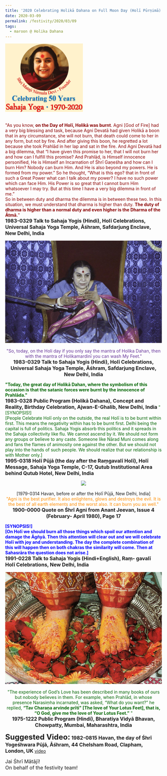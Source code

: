 ```yaml
---
title: '2020 Celebrating Holikā Dahana on Full Moon Day (Holī Pūrṇimā)'
date: 2020-03-09
permalink: /festivity/2020/03/09
tags:
  - maroon @ Holika Dahana
---
```


<div style="text-align: left"><img src="/images/image00.png" width="250" /></div><br>

<p>
<font color="DarkRed">"As you know, <b>on the Day of Holī, Holikā was burnt</b>. Agni [God of Fire] had a very big blessing and task, because Agni Devatā had given Holikā a boon that in any circumstance, she will not burn, that death could come to her in any form, but not by fire. And after giving this boon, he regretted a lot because she took Prahlād in her lap and sat in the fire. And Agni Devatā had a big dilemma, that “I have given this promise to her, that I will not burn her and how can I fulfill this promise? And Prahlād, is Himself innocence personified, He is Himself an Incarnation of Śhrī Gaṇeśha and how can I burn Him? Nobody can burn Him. And He is also beyond my powers. He is formed from my power.” So he thought, “What is this ego? that in front of such a Great Power what can I talk about my power? I have no such power which can face Him. His Power is so great that I cannot burn Him whatsoever I may try. But at this time I have a very big dilemma in front of me.”<br>
So in between duty and dharma the dilemma is in between these two. In this situation, we must understand that dharma is higher than duty. <b>The duty of dharma is higher than a normal duty and even higher is the Dharma of the Ātmā.</b>"</font><br>
<font size="+0"><b>1983-0329 Talk to Sahaja Yogis (Hindi),  Holī Celebrations, Universal Sahaja Yoga Temple, Āśhram, Safdarjung Enclave, New Delhi, India</b></font>
</p>

<div style="text-align: center"><img src="/images/image331.png" /></div>

<p style="text-align:center;">
<font color="RebeccaPurple">"So, today, on the Holi day if you only say the mantra of Holika Dahan, then with the mantra of Holikamardinī you can wash My Feet."</font><br>
<font size="+0"><b>1983-0329 Talk to Sahaja Yogis (Hindi),  Holī Celebrations, Universal Sahaja Yoga Temple, Āśhram, Safdarjung Enclave, New Delhi, India</b></font>
</p>

<p>
<font color="DarkGreen"><b>"Today, the great day of Holikā Dahan, where the symbolism of this occasion is that the satanic forces were burnt by the innocence of Prahlāda."</b></font><br>
<font size="+0"><b>1983-0328 Public Program (Holikā Dahana), Concept and Reality, Birthday Celebration, Ajwan-E-Ghalib, New Delhi, India</b></font>
<font color="DarkGreen">"[SYNOPSIS!]<br>
[People Celebrate Holī only on the outside, the real Holī is to be burnt within first. This means the negativity within has to be burnt first. Delhi being the capital is full of politics. Sahaja Yogis absorb this politics and it spreads in the Sahaja collectivity like flu. We cannot ascend by it. We should not form any groups or believe to any caste. Someone like Nārad Muni comes along and fans the flames of animosity one against the other. But we should not play into the hands of such people. We should realize that our relationship is with Mother only.]</font><br>
<font size="+0"><b>1995-0318 Holī Pūjā (the day after the Raṃgavalī Holī), Holī Message, Sahaja Yoga Temple, C-17, Qutub Institutional Area behind Qutub Hotel, New Delhi, India</b></font>
</p>

<div style="text-align: center"><img src="https://pub-1e517d8c73a64c9c82977d676b1fff72.r2.dev/image332.png" /></div>

<p style="text-align:center;">
[1979-0314 Havan, before or after the Holī Pūjā, New Delhi, India]<br>	
<font color="DarkOrange">"Agni is the best purifier. It also enlightens, glows and destroys the evil. It is the best of all earth
elements and the worst also.
It can burn you as well."</font><br>
<font size="+0"><b>1900-0000 Quote on Śhrī Agni from Anant Jeevan, Issue 4 (February-
April 1980), Page 17</b></font>
</p>

<p>
<font color="Blue"><b>[SYNOPSIS!]<br>
[On Holī we should burn all those things which spoil our attention and damage the Āgñyā. Then this attention will clear out and we will celebrate Holī with joy and understanding. The day the complete combination of this will happen then on both chakras the similarity will come. Then at Sahasrāra the question does not arise.]</b></font><br>
<font size="+0"><b>1991-0228 Talk to Sahaja Yogis (Hindi+English), Raṃ- gavalī Holī Celebrations, New Delhi, India</b></font>
</p>

<div style="text-align: center"><img src="/images/image333.png" /></div>

<p style="text-align:center;">
<font color="DarkGreen">"The experience of God’s Love has been described in many books of ours but nobody believes in them. 
For example, when Prahlād, in whose presence Narasiṃha incarnated, was asked, “What do you want?” he replied, 
<b>“Tav Charaṇa arvinde prīti" [The love of Your Lotus Feet], that is, “O God, give me the love of Your Lotus Feet.”</b> "</font><br>	
<font size="+0"><b>1975-1222 Public Program (Hindi), Bharatiya Vidyā Bhavan, Chowpatty, Mumbai, Maharashtra, India</b></font>
</p>	


<font size="+2"><b>Suggested Video:</b></font> 
<font size="+0"><b>1982-0815 Havan, the day of Śhrī Yogeśhwara Pūjā, Āśhram, 44 Chelsham Road, Clapham, London, UK</b></font>
<a href="https://seven-teams.github.io/Videos_Links.html"> video</a><br>

<p>
<font size="+0">Jai Śhrī Mātājī!<br>
On behalf of the festivity team!</font>
</p>
